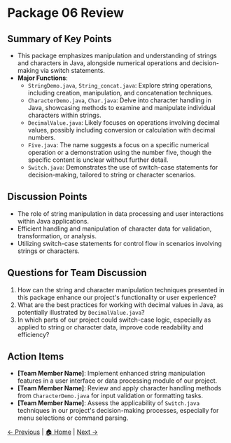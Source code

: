 # Package 06 Review

## Summary of Key Points
- This package emphasizes manipulation and understanding of strings and characters in Java, alongside numerical operations and decision-making via switch statements.
- **Major Functions**:
  - `StringDemo.java`, `String_concat.java`: Explore string operations, including creation, manipulation, and concatenation techniques.
  - `CharacterDemo.java`, `Char.java`: Delve into character handling in Java, showcasing methods to examine and manipulate individual characters within strings.
  - `DecimalValue.java`: Likely focuses on operations involving decimal values, possibly including conversion or calculation with decimal numbers.
  - `Five.java`: The name suggests a focus on a specific numerical operation or a demonstration using the number five, though the specific content is unclear without further detail.
  - `Switch.java`: Demonstrates the use of switch-case statements for decision-making, tailored to string or character scenarios.

## Discussion Points
- The role of string manipulation in data processing and user interactions within Java applications.
- Efficient handling and manipulation of character data for validation, transformation, or analysis.
- Utilizing switch-case statements for control flow in scenarios involving strings or characters.

## Questions for Team Discussion
1. How can the string and character manipulation techniques presented in this package enhance our project's functionality or user experience?
2. What are the best practices for working with decimal values in Java, as potentially illustrated by `DecimalValue.java`?
3. In which parts of our project could switch-case logic, especially as applied to string or character data, improve code readability and efficiency?

## Action Items
- **[Team Member Name]**: Implement enhanced string manipulation features in a user interface or data processing module of our project.
- **[Team Member Name]**: Review and apply character handling methods from `CharacterDemo.java` for input validation or formatting tasks.
- **[Team Member Name]**: Assess the applicability of `Switch.java` techniques in our project's decision-making processes, especially for menu selections or command parsing.

[← Previous](./Package_05_Review.md) | [🏠 Home](./README.md) | [Next →](./Package_07_Review.md)
